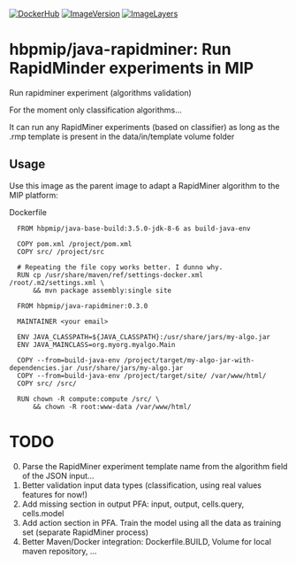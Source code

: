 [![DockerHub](https://img.shields.io/badge/docker-hbpmip%2Fjava--rapidminer-008bb8.svg)](https://hub.docker.com/r/hbpmip/java-rapidminer/) [![ImageVersion](https://images.microbadger.com/badges/version/hbpmip/java-rapidminer.svg)](https://hub.docker.com/r/hbpmip/java-rapidminer/tags "hbpmip/java-rapidminer image tags") [![ImageLayers](https://images.microbadger.com/badges/image/hbpmip/java-rapidminer.svg)](https://microbadger.com/#/images/hbpmip/java-rapidminer "hbpmip/java-rapidminer on microbadger")

# hbpmip/java-rapidminer: Run RapidMinder experiments in MIP

Run rapidminer experiment (algorithms validation)

For the moment only classification algorithms...

It can run any RapidMiner experiments (based on classifier) as long as the .rmp template is present
in the data/in/template volume folder

## Usage

Use this image as the parent image to adapt a RapidMiner algorithm to the MIP platform:

Dockerfile
```
  FROM hbpmip/java-base-build:3.5.0-jdk-8-6 as build-java-env

  COPY pom.xml /project/pom.xml
  COPY src/ /project/src

  # Repeating the file copy works better. I dunno why.
  RUN cp /usr/share/maven/ref/settings-docker.xml /root/.m2/settings.xml \
      && mvn package assembly:single site

  FROM hbpmip/java-rapidminer:0.3.0

  MAINTAINER <your email>

  ENV JAVA_CLASSPATH=${JAVA_CLASSPATH}:/usr/share/jars/my-algo.jar
  ENV JAVA_MAINCLASS=org.myorg.myalgo.Main

  COPY --from=build-java-env /project/target/my-algo-jar-with-dependencies.jar /usr/share/jars/my-algo.jar
  COPY --from=build-java-env /project/target/site/ /var/www/html/
  COPY src/ /src/

  RUN chown -R compute:compute /src/ \
      && chown -R root:www-data /var/www/html/
```

# TODO
0) Parse the RapidMiner experiment template name from the algorithm field of the JSON input...
1) Better validation input data types (classification, using real values features for now!)
2) Add missing section in output PFA: input, output, cells.query, cells.model
3) Add action section in PFA. Train the model using all the data as training set (separate RapidMiner process)
4) Better Maven/Docker integration: Dockerfile.BUILD, Volume for local maven repository, ...
